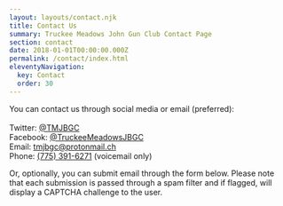 ```yaml
---
layout: layouts/contact.njk
title: Contact Us
summary: Truckee Meadows John Gun Club Contact Page
section: contact
date: 2018-01-01T00:00:00.000Z
permalink: /contact/index.html
eleventyNavigation:
  key: Contact
  order: 30
---
```

You can contact us through social media or email (preferred):\
\
Twitter: [@TMJBGC](https://twitter.com/TMJBGC)\
Facebook: [@TruckeeMeadowsJBGC](https://www.facebook.com/TruckeeMeadowsJBGC)\
Email: [tmjbgc@protonmail.ch](<mailto:tmjbgc@protonmail.ch?subject=Reaching out!>)\
Phone: [\(775\) 391-6271](<tel:+17753916271>) (voicemail only)

Or, optionally, you can submit email through the form below. Please note that each submission is passed through a spam filter and if flagged, will display a CAPTCHA challenge to the user.
